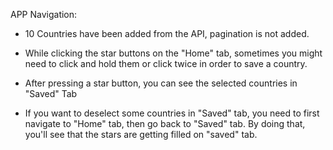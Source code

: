 APP Navigation:

- 10 Countries have been added from the API, pagination is not added.

- While clicking the star buttons on the "Home" tab, sometimes you might need to click and hold them or click twice in order to save a country.

- After pressing a star button, you can see the selected countries in "Saved" Tab

- If you want to deselect some countries in "Saved" tab, you need to first navigate to "Home" tab, then go back to "Saved" tab. By doing that, you'll see that the stars are getting filled on "saved" tab.

